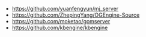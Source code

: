 * https://github.com/yuanfengyun/mj_server  
* https://github.com/ZhepingYang/OGEngine-Source  
* https://github.com/moketao/gomserver  
* https://github.com/kbengine/kbengine  
